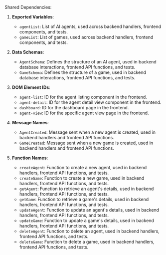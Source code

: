 Shared Dependencies:

1. **Exported Variables**: 
   - `agentList`: List of AI agents, used across backend handlers, frontend components, and tests.
   - `gameList`: List of games, used across backend handlers, frontend components, and tests.

2. **Data Schemas**: 
   - `AgentSchema`: Defines the structure of an AI agent, used in backend database interactions, frontend API functions, and tests.
   - `GameSchema`: Defines the structure of a game, used in backend database interactions, frontend API functions, and tests.

3. **DOM Element IDs**: 
   - `agent-list`: ID for the agent listing component in the frontend.
   - `agent-detail`: ID for the agent detail view component in the frontend.
   - `dashboard`: ID for the dashboard page in the frontend.
   - `agent-view`: ID for the specific agent view page in the frontend.

4. **Message Names**: 
   - `AgentCreated`: Message sent when a new agent is created, used in backend handlers and frontend API functions.
   - `GameCreated`: Message sent when a new game is created, used in backend handlers and frontend API functions.

5. **Function Names**: 
   - `createAgent`: Function to create a new agent, used in backend handlers, frontend API functions, and tests.
   - `createGame`: Function to create a new game, used in backend handlers, frontend API functions, and tests.
   - `getAgent`: Function to retrieve an agent's details, used in backend handlers, frontend API functions, and tests.
   - `getGame`: Function to retrieve a game's details, used in backend handlers, frontend API functions, and tests.
   - `updateAgent`: Function to update an agent's details, used in backend handlers, frontend API functions, and tests.
   - `updateGame`: Function to update a game's details, used in backend handlers, frontend API functions, and tests.
   - `deleteAgent`: Function to delete an agent, used in backend handlers, frontend API functions, and tests.
   - `deleteGame`: Function to delete a game, used in backend handlers, frontend API functions, and tests.